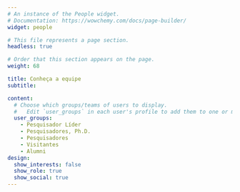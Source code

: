 ```yaml
---
# An instance of the People widget.
# Documentation: https://wowchemy.com/docs/page-builder/
widget: people

# This file represents a page section.
headless: true

# Order that this section appears on the page.
weight: 68

title: Conheça a equipe
subtitle:

content:
  # Choose which groups/teams of users to display.
  #   Edit `user_groups` in each user's profile to add them to one or more of these groups.
  user_groups:
    - Pesquisador Líder
    - Pesquisadores, Ph.D.
    - Pesquisadores
    - Visitantes
    - Alumni
design:
  show_interests: false
  show_role: true
  show_social: true
---
```

